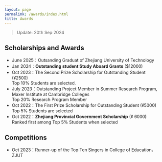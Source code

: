 ```yaml
---
layout: page
permalink: /awards/index.html
title: Awards
---
```


> Update: 20th Sep 2024

## Scholarships and Awards

- June 2025：Outsanding Graduat of Zhejiang University of Technology
- Jan 2024：**Outstanding student Study Aboard Grants** ($12000)
- Oct 2023：The Second Prize Scholarship for Outstanding Student (¥2500)<br> Top 10% Students are selected.
- July 2023：Outstanding Project Member in Summer Research Program, Maxer Institute at Cambridge Colleges <br> Top 20% Research Program Member
- Oct 2022：The First Prize Scholarship for Outstanding Student  (¥5000)<br> Top 5% Students are selected
- Oct 2022：**Zhejiang Provincial Government Scholarship** (¥ 6000)<br> Ranked first among Top 5% Students when selected


## Competitions

- Oct 2023：Runner-up of the Top Ten Singers in College of Education，ZJUT

<br>
